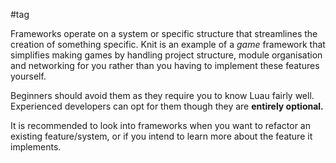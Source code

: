 #tag

Frameworks operate on a system or specific structure that streamlines the creation of something specific. Knit is an example of a _game_ framework that simplifies making games by handling project structure, module organisation and networking for you rather than you having to implement these features yourself.

Beginners should avoid them as they require you to know Luau fairly well.
Experienced developers can opt for them though they are **entirely optional.**

It is recommended to look into frameworks when you want to refactor an existing feature/system, or if you intend to learn more about the feature it implements.